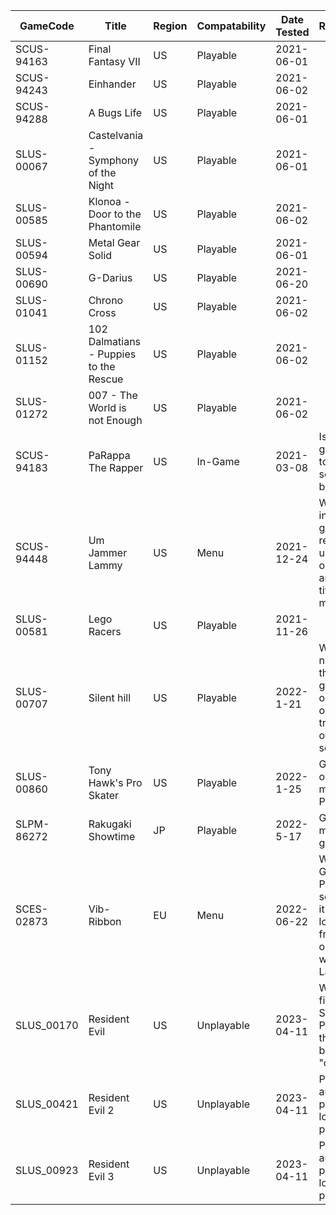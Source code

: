 | GameCode | Title | Region | Compatability | Date Tested | Reasons/Comments |
|----------|-------|--------|---------------|-------------|------------------|
|SCUS-94163| Final Fantasy VII | US | Playable | 2021-06-01 |
|SCUS-94243| Einhander | US | Playable | 2021-06-02 |
|SCUS-94288| A Bugs Life | US | Playable | 2021-06-01 |
|SLUS-00067| Castelvania - Symphony of the Night | US | Playable | 2021-06-01 |
|SLUS-00585| Klonoa - Door to the Phantomile | US | Playable | 2021-06-02 |
|SLUS-00594| Metal Gear Solid | US | Playable | 2021-06-01 |
|SLUS-00690| G-Darius | US | Playable | 2021-06-20 |
|SLUS-01041| Chrono Cross | US | Playable | 2021-06-02 |
|SLUS-01152| 102 Dalmatians - Puppies to the Rescue | US | Playable | 2021-06-02 |
|SLUS-01272| 007 - The World is not Enough | US | Playable | 2021-06-02 |
|SCUS-94183| PaRappa The Rapper | US | In-Game | 2021-03-08 | Issues with graphics. You have to wait for half of the song for the game to be playable. |
|SCUS-94448| Um Jammer Lammy | US | Menu | 2021-12-24 | When trying to go into a stage, the game freezes. This renders the game unplayable and the only playable parts are the menu and title screen and FMV movies.|
|SLUS-00581| Lego Racers | US | Playable | 2021-11-26 | |
|SLUS-00707| Silent hill | US | Playable | 2022-1-21 | When launching a new game and past the cutscene you get a strange effect on you and other objects like a white transparent square other than lag spikes so far its playable.|
|SLUS-00860| Tony Hawk's Pro Skater | US | Playable | 2022-1-25 | Graphical glitches occur throughout menus (Main Menu, Pause, etc.) |
|SLPM-86272| Rakugaki Showtime | JP | Playable | 2022-5-17 | Graphical glitches in menus and gameplay. |
|SCES-02873| Vib-Ribbon | EU | Menu | 2022-06-22| When pressing Game or How To Play, The loading screen pops up and it appears to be loading. Then it freezes. The only option that is working is Language.|
|SLUS_00170| Resident Evil | US | Unplayable | 2023-04-11 | When loading the file, it gets past the Sony and PlayStation logo, then gets stuck at a black screen with "clicking" noises
|SLUS_00421| Resident Evil 2 | US | Unplayable | 2023-04-11 | Plays both video and audio until it gets past the CAPCOM logo, then it only plays audio
|SLUS_00923| Resident Evil 3 | US | Unplayable | 2023-04-11 | Plays both video and audio until it gets past the CAPCOM logo, then it only plays audio
